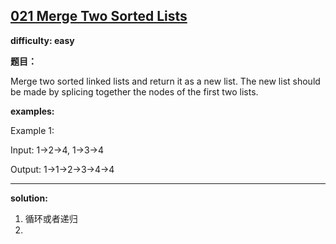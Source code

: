 ## [021 Merge Two Sorted Lists](https://leetcode.com/problems/merge-two-sorted-lists/description/)

**difficulty: easy**

**题目：**

Merge two sorted linked lists and return it as a new list. The new list should be made by splicing together the nodes of the first two lists.

**examples:**

Example 1:

Input: 1->2->4, 1->3->4

Output: 1->1->2->3->4->4

---
**solution:**
1. 循环或者递归
2. 

